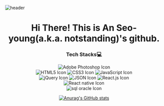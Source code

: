 ![header](https://capsule-render.vercel.app/api?type=waving&color=timeAuto&height=150&section=header&text=Welcome!&fontSize=90&animation=fadeIn)
<div align="center">

# Hi There! This is An Seo-young(a.k.a. notstanding)'s github.

### Tech Stacks💻
  
![Adobe Photoshop Icon](https://img.shields.io/badge/Adobe_Photoshop-31A8FF?style=for-the-badge&logo=Adobe_Photoshop&logoColor=white) <br>
![HTML5 Icon](https://img.shields.io/badge/HTML5-E34F26?style=for-the-badge&logo=HTML5&logoColor=white) ![CSS3 Icon](https://img.shields.io/badge/CSS3-1572B6?style=for-the-badge&logo=CSS3&logoColor=white) ![JavaScript Icon](https://img.shields.io/badge/JavaScript-F7DF1E?style=for-the-badge&logo=JavaScript&logoColor=black)<br>
![jQuery Icon](https://img.shields.io/badge/jQuery-0769AD?style=for-the-badge&logo=jQuery&logoColor=white) ![JSON Icon](https://img.shields.io/badge/JSON-000?style=for-the-badge&logo=JSON&logoColor=white) ![React.js Icon](https://img.shields.io/badge/React-61DAFB?style=for-the-badge&logo=React&logoColor=black) <br>
![React native Icon](https://img.shields.io/badge/React_Native-61DAFB?style=for-the-badge&logo=React&logoColor=black) <br>
![sql oracle Icon](https://img.shields.io/badge/oracle_sql-F80000?style=for-the-badge&logo=Oracle&logoColor=white)

[![Anurag's GitHub stats](https://github-readme-stats.vercel.app/api?username=asy047&theme=graywhite )](https://github.com/anuraghazra/github-readme-stats)

</div>
